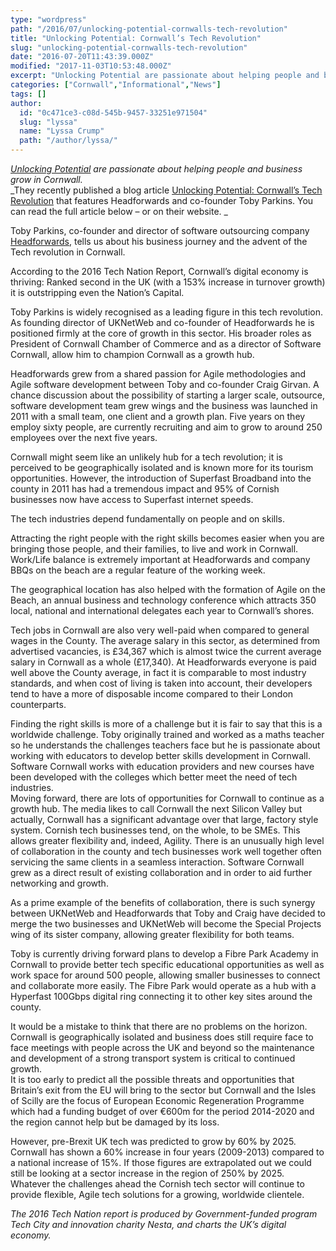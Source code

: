 ```yaml
---
type: "wordpress"
path: "/2016/07/unlocking-potential-cornwalls-tech-revolution"
title: "Unlocking Potential: Cornwall’s Tech Revolution"
slug: "unlocking-potential-cornwalls-tech-revolution"
date: "2016-07-20T11:43:39.000Z"
modified: "2017-11-03T10:53:48.000Z"
excerpt: "Unlocking Potential are passionate about helping people and business grow in Cornwall. They recently published a blog article Unlocking Potential: Cornwall’s Tech Revolution that features Headforwards and co-founder Toby Parkins. You can read the full article below – or on their website.  Toby Parkins, co-founder and director of software outsourcing company Headforwards, tells us about his business journey \[…\]"
categories: ["Cornwall","Informational","News"]
tags: []
author:
  id: "0c471ce3-c08d-545b-9457-33251e971504"
  slug: "lyssa"
  name: "Lyssa Crump"
  path: "/author/lyssa/"
---
```

_[Unlocking Potential](http://www.unlocking-potential.co.uk/) are passionate about helping people and business grow in Cornwall._  
_They recently published a blog article [Unlocking Potential: Cornwall’s Tech Revolution](http://www.unlocking-potential.co.uk/blog/cornwalls-tech-revolution) that features Headforwards and co-founder Toby Parkins. You can read the full article below – or on their website. _

Toby Parkins, co-founder and director of software outsourcing company [Headforwards](https://www.headforwards.com/), tells us about his business journey and the advent of the Tech revolution in Cornwall.

According to the 2016 Tech Nation Report, Cornwall’s digital economy is thriving: Ranked second in the UK (with a 153% increase in turnover growth) it is outstripping even the Nation’s Capital.

Toby Parkins is widely recognised as a leading figure in this tech revolution. As founding director of UKNetWeb and co-founder of Headforwards he is positioned firmly at the core of growth in this sector. His broader roles as President of Cornwall Chamber of Commerce and as a director of Software Cornwall, allow him to champion Cornwall as a growth hub.

Headforwards grew from a shared passion for Agile methodologies and Agile software development between Toby and co-founder Craig Girvan. A chance discussion about the possibility of starting a larger scale, outsource, software development team grew wings and the business was launched in 2011 with a small team, one client and a growth plan. Five years on they employ sixty people, are currently recruiting and aim to grow to around 250 employees over the next five years.

Cornwall might seem like an unlikely hub for a tech revolution; it is perceived to be geographically isolated and is known more for its tourism opportunities. However, the introduction of Superfast Broadband into the county in 2011 has had a tremendous impact and 95% of Cornish businesses now have access to Superfast internet speeds.

The tech industries depend fundamentally on people and on skills.

Attracting the right people with the right skills becomes easier when you are bringing those people, and their families, to live and work in Cornwall. Work/Life balance is extremely important at Headforwards and company BBQs on the beach are a regular feature of the working week.

The geographical location has also helped with the formation of Agile on the Beach, an annual business and technology conference which attracts 350 local, national and international delegates each year to Cornwall’s shores.

Tech jobs in Cornwall are also very well-paid when compared to general wages in the County. The average salary in this sector, as determined from advertised vacancies, is £34,367 which is almost twice the current average salary in Cornwall as a whole (£17,340). At Headforwards everyone is paid well above the County average, in fact it is comparable to most industry standards, and when cost of living is taken into account, their developers tend to have a more of disposable income compared to their London counterparts.

Finding the right skills is more of a challenge but it is fair to say that this is a worldwide challenge. Toby originally trained and worked as a maths teacher so he understands the challenges teachers face but he is passionate about working with educators to develop better skills development in Cornwall. Software Cornwall works with education providers and new courses have been developed with the colleges which better meet the need of tech industries.  
Moving forward, there are lots of opportunities for Cornwall to continue as a growth hub. The media likes to call Cornwall the next Silicon Valley but actually, Cornwall has a significant advantage over that large, factory style system. Cornish tech businesses tend, on the whole, to be SMEs. This allows greater flexibility and, indeed, Agility. There is an unusually high level of collaboration in the county and tech businesses work well together often servicing the same clients in a seamless interaction. Software Cornwall grew as a direct result of existing collaboration and in order to aid further networking and growth.

As a prime example of the benefits of collaboration, there is such synergy between UKNetWeb and Headforwards that Toby and Craig have decided to merge the two businesses and UKNetWeb will become the Special Projects wing of its sister company, allowing greater flexibility for both teams.

Toby is currently driving forward plans to develop a Fibre Park Academy in Cornwall to provide better tech specific educational opportunities as well as work space for around 500 people, allowing smaller businesses to connect and collaborate more easily. The Fibre Park would operate as a hub with a Hyperfast 100Gbps digital ring connecting it to other key sites around the county.

It would be a mistake to think that there are no problems on the horizon. Cornwall is geographically isolated and business does still require face to face meetings with people across the UK and beyond so the maintenance and development of a strong transport system is critical to continued growth.  
It is too early to predict all the possible threats and opportunities that Britain’s exit from the EU will bring to the sector but Cornwall and the Isles of Scilly are the focus of European Economic Regeneration Programme which had a funding budget of over €600m for the period 2014-2020 and the region cannot help but be damaged by its loss.

However, pre-Brexit UK tech was predicted to grow by 60% by 2025. Cornwall has shown a 60% increase in four years (2009-2013) compared to a national increase of 15%. If those figures are extrapolated out we could still be looking at a sector increase in the region of 250% by 2025.  
Whatever the challenges ahead the Cornish tech sector will continue to provide flexible, Agile tech solutions for a growing, worldwide clientele.

_The 2016 Tech Nation report is produced by Government-funded program Tech City and innovation charity Nesta, and charts the UK’s digital economy._